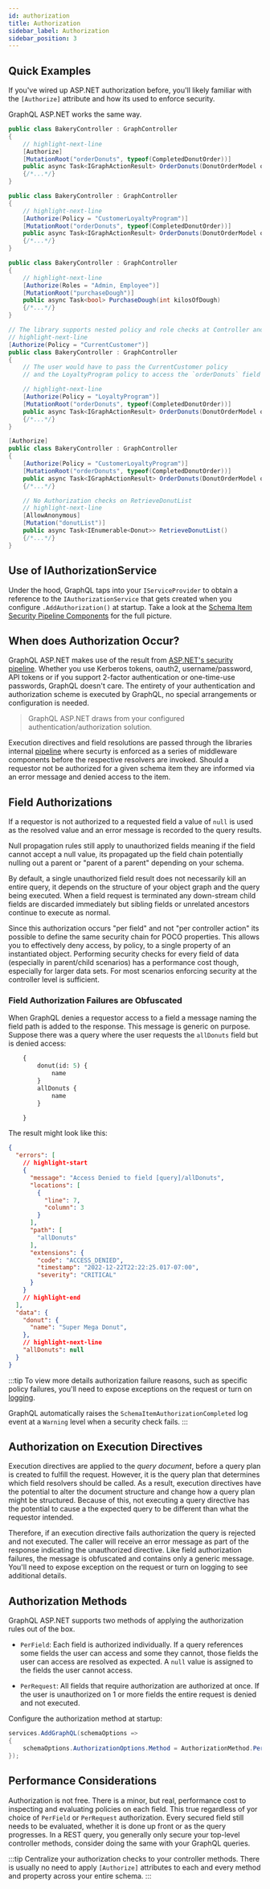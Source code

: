 ```yaml
---
id: authorization
title: Authorization
sidebar_label: Authorization
sidebar_position: 3
---
```


## Quick Examples 

If you've wired up ASP.NET authorization before, you'll likely familiar with the `[Authorize]` attribute and how its used to enforce security. 

GraphQL ASP.NET works the same way.

```csharp title="General Authorization Check"
public class BakeryController : GraphController
{
    // highlight-next-line
    [Authorize]
    [MutationRoot("orderDonuts", typeof(CompletedDonutOrder))]
    public async Task<IGraphActionResult> OrderDonuts(DonutOrderModel order)
    {/*...*/}
}
```
```csharp title="Restrict by Policy"
public class BakeryController : GraphController
{
    // highlight-next-line
    [Authorize(Policy = "CustomerLoyaltyProgram")]
    [MutationRoot("orderDonuts", typeof(CompletedDonutOrder))]
    public async Task<IGraphActionResult> OrderDonuts(DonutOrderModel order)
    {/*...*/}
}
```
```csharp title="Restrict by Role"
public class BakeryController : GraphController
{
    // highlight-next-line
    [Authorize(Roles = "Admin, Employee")]
    [MutationRoot("purchaseDough")]
    public async Task<bool> PurchaseDough(int kilosOfDough)
    {/*...*/}
}
```

```csharp title="Multiple Authorization Requirements"
// The library supports nested policy and role checks at Controller and Action levels.
// highlight-next-line
[Authorize(Policy = "CurrentCustomer")]
public class BakeryController : GraphController
{
    // The user would have to pass the CurrentCustomer policy
    // and the LoyaltyProgram policy to access the `orderDonuts` field

    // highlight-next-line
    [Authorize(Policy = "LoyaltyProgram")]
    [MutationRoot("orderDonuts", typeof(CompletedDonutOrder))]
    public async Task<IGraphActionResult> OrderDonuts(DonutOrderModel order)
    {/*...*/}
}
```

```csharp title="Use of [AllowAnonymous]"
[Authorize]
public class BakeryController : GraphController
{
    [Authorize(Policy = "CustomerLoyaltyProgram")]
    [MutationRoot("orderDonuts", typeof(CompletedDonutOrder))]
    public async Task<IGraphActionResult> OrderDonuts(DonutOrderModel order)
    {/*...*/}

    // No Authorization checks on RetrieveDonutList
    // highlight-next-line
    [AllowAnonymous]
    [Mutation("donutList")]
    public async Task<IEnumerable<Donut>> RetrieveDonutList()
    {/*...*/}
}
```

## Use of IAuthorizationService

Under the hood, GraphQL taps into your `IServiceProvider` to obtain a reference to the `IAuthorizationService` that gets created when you configure `.AddAuthorization()` at startup. Take a look at the [Schema Item Security Pipeline Components](https://github.com/graphql-aspnet/graphql-aspnet/tree/master/src/graphql-aspnet/Middleware/SchemaItemSecurity) for the full picture.

## When does Authorization Occur?


GraphQL ASP.NET makes use of the result from [ASP.NET's security pipeline](https://docs.microsoft.com/en-us/aspnet/core/security/authorization/introduction). Whether you use Kerberos tokens, oauth2, username/password, API tokens or if you support 2-factor authentication or one-time-use passwords, GraphQL doesn't care. The entirety of your authentication and authorization scheme is executed by GraphQL, no special arrangements or configuration is needed.

> GraphQL ASP.NET draws from your configured authentication/authorization solution.

Execution directives and field resolutions are passed through the libraries internal [pipeline](../reference/how-it-works#middleware-pipelines) where securty is enforced as a series of middleware components before the respective resolvers are invoked. Should a requestor not be authorized for a given schema item they are informed via an error message and denied access to the item.


## Field Authorizations

If a requestor is not authorized to a requested field a value of `null` is used as the resolved value and an error message is recorded to the query results. 

Null propagation rules still apply to unauthorized fields meaning if the field cannot accept a null value, its propagated up the field chain potentially nulling out a parent or "parent of a parent" depending on your schema.

By default, a single unauthorized field result does not necessarily kill an entire query, it depends on the structure of your object graph and the query being executed. When a field request is terminated any down-stream child fields are discarded immediately but sibling fields or unrelated ancestors continue to execute as normal.

Since this authorization occurs "per field" and not "per controller action" its possible to define the same security chain for POCO properties. This allows you to effectively deny access, by policy, to a single property of an instantiated object. Performing security checks for every field of data (especially in parent/child scenarios) has a performance cost though, especially for larger data sets. For most scenarios enforcing security at the controller level is sufficient.

### Field Authorization Failures are Obfuscated

When GraphQL denies a requestor access to a field a message naming the field path is added to the response. This message is generic on purpose. Suppose there was a query where the user requests the `allDonuts` field but is denied access:

```graphql
    {
        donut(id: 5) {
            name
        }
        allDonuts {
            name
        }

    }

```

The result might look like this:

```json title="Denied Field Access"
{
  "errors": [
    // highlight-start
    {    
      "message": "Access Denied to field [query]/allDonuts",
      "locations": [
        {
          "line": 7,
          "column": 3
        }
      ],
      "path": [
        "allDonuts"
      ],
      "extensions": {
        "code": "ACCESS_DENIED",
        "timestamp": "2022-12-22T22:22:25.017-07:00",
        "severity": "CRITICAL"
      }
    }
    // highlight-end
  ],
  "data": {
    "donut": {
      "name": "Super Mega Donut",
    },
    // highlight-next-line
    "allDonuts": null
  }
}
```

:::tip
 To view more details authorization failure reasons, such as specific policy failures, you'll need to expose exceptions on the request or turn on [logging](../logging/structured-logging). 
 
 GraphQL automatically raises the `SchemaItemAuthorizationCompleted` log event at a `Warning` level when a security check fails.
:::

## Authorization on Execution Directives

Execution directives are applied to the _query document_, before a query plan is created to fulfill the request. However, it is the query plan that determines which field resolvers should be called. As a result, execution directives have the potential to alter the document structure and change how a query plan might be structured. Because of this, not executing a query directive has the potential to cause a the expected query to be different than what the requestor intended. 

Therefore, if an execution directive fails authorization the query is rejected and not executed.  The caller will receive an error message as part of the response indicating the unauthorized directive. Like field authorization failures, the message is obfuscated and contains only a generic message. You'll need to expose exception on the request or turn on logging to see additional details.

## Authorization Methods

GraphQL ASP.NET supports two methods of applying the authorization rules out of the box.

-   `PerField`: Each field is authorized individually. If a query references some fields the user can access and some they cannot, those fields the user can access are resolved as expected. A `null` value is assigned to the fields the user cannot access.

-   `PerRequest`: All fields that require authorization are authorized at once. If the user is unauthorized on 1 or more fields the entire request is denied and not executed.

Configure the authorization method at startup:

```csharp title="Startup"
services.AddGraphQL(schemaOptions =>
{
    schemaOptions.AuthorizationOptions.Method = AuthorizationMethod.PerRequest;
});
```

## Performance Considerations

Authorization is not free. There is a minor, but real, performance cost to inspecting and evaluating policies on each field. This true regardless of yor choice of `PerField` or `PerRequest` authorization. Every secured field still needs to be evaluated, whether it is done up front or as the query progresses.  In a REST query, you generally only secure your top-level controller methods, consider doing the same with your GraphQL queries.

:::tip
Centralize your authorization checks to your controller methods. There is usually no need to apply `[Authorize]`  attributes to each and every method and property across your entire schema.
:::